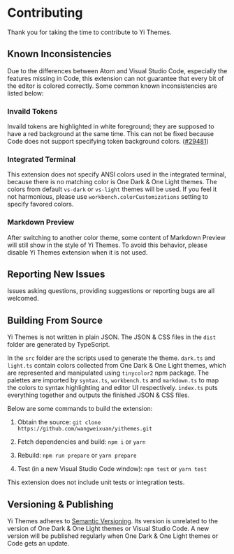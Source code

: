 # Contributing

Thank you for taking the time to contribute to Yi Themes.

## Known Inconsistencies

Due to the differences between Atom and Visual Studio Code, especially the features missing in Code, this extension can not guarantee that every bit of the editor is colored correctly. Some common known inconsistencies are listed below:

### Invaild Tokens

Invaild tokens are highlighted in white foreground; they are supposed to have a red background at the same time.
This can not be fixed because Code does not support specifying token background colors. ([#29481](https://github.com/Microsoft/vscode/issues/29481))

### Integrated Terminal

This extension does not specify ANSI colors used in the integrated terminal, because there is no matching color is One Dark & One Light themes. The colors from default `vs-dark` or `vs-light` themes will be used. If you feel it not harmonious, please use `workbench.colorCustomizations` setting to specify favored colors.

### Markdown Preview

After switching to another color theme, some content of Markdown Preview will still show in the style of Yi Themes. To avoid this behavior, please disable Yi Themes extension when it is not used.

## Reporting New Issues

Issues asking questions, providing suggestions or reporting bugs are all welcomed.

## Building From Source

Yi Themes is not written in plain JSON. The JSON & CSS files in the `dist` folder are generated by TypeScript.

In the `src` folder are the scripts used to generate the theme. `dark.ts` and `light.ts` contain colors collected from One Dark & One Light themes, which are represented and manipulated using `tinycolor2` npm package. The palettes are imported by `syntax.ts`, `workbench.ts` and `markdown.ts` to map the colors to syntax highlighting and editor UI respectively. `index.ts` puts everything together and outputs the finished JSON & CSS files.

Below are some commands to build the extension:

1. Obtain the source:
  `git clone https://github.com/wangweixuan/yithemes.git`

2. Fetch dependencies and build:
  `npm i` or `yarn`

3. Rebuild:
  `npm run prepare` or `yarn prepare`

4. Test (in a new Visual Studio Code window):
  `npm test` or `yarn test`

This extension does not include unit tests or integration tests.

## Versioning & Publishing

Yi Themes adheres to [Semantic Versioning](https://semver.org). Its version is unrelated to the version of One Dark & One Light themes or Visual Studio Code. A new version will be published regularly when One Dark & One Light themes or Code gets an update.

